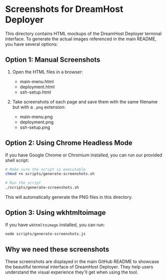 # Screenshots for DreamHost Deployer

This directory contains HTML mockups of the DreamHost Deployer terminal interface. To generate the actual images referenced in the main README, you have several options:

## Option 1: Manual Screenshots

1. Open the HTML files in a browser:
   - main-menu.html
   - deployment.html
   - ssh-setup.html

2. Take screenshots of each page and save them with the same filename but with a `.png` extension:
   - main-menu.png
   - deployment.png
   - ssh-setup.png

## Option 2: Using Chrome Headless Mode

If you have Google Chrome or Chromium installed, you can run our provided shell script:

```bash
# Make sure the script is executable
chmod +x scripts/generate-screenshots.sh

# Run the script
./scripts/generate-screenshots.sh
```

This will automatically generate the PNG files in this directory.

## Option 3: Using wkhtmltoimage

If you have `wkhtmltoimage` installed, you can run:

```bash
node scripts/generate-screenshots.js
```

## Why we need these screenshots

These screenshots are displayed in the main GitHub README to showcase the beautiful terminal interface of DreamHost Deployer. They help users understand the visual experience they'll get when using the tool. 